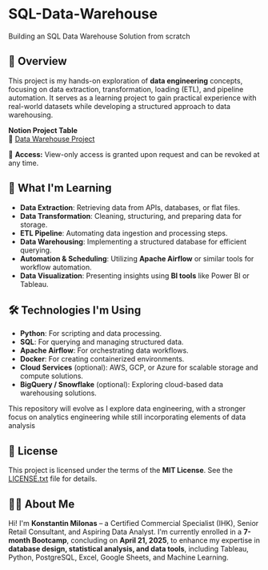 # SQL-Data-Warehouse
Building an SQL Data Warehouse Solution from scratch

## 📌 Overview

This project is my hands-on exploration of **data engineering** concepts, focusing on data extraction, transformation, loading (ETL), and pipeline automation. 
It serves as a learning project to gain practical experience with real-world datasets while developing a structured approach to data warehousing.


**Notion Project Table**  
🔗 [Data Warehouse Project](https://www.notion.so/Data-Warehouse-Project-19fe4332bcfa800c8e0ff85312887a48?pvs=4)  

📌 **Access:** View-only access is granted upon request and can be revoked at any time.


## 🎯 What I'm Learning

- **Data Extraction**: Retrieving data from APIs, databases, or flat files.
- **Data Transformation**: Cleaning, structuring, and preparing data for storage.
- **ETL Pipeline**: Automating data ingestion and processing steps.
- **Data Warehousing**: Implementing a structured database for efficient querying.
- **Automation & Scheduling**: Utilizing **Apache Airflow** or similar tools for workflow automation.
- **Data Visualization**: Presenting insights using **BI tools** like Power BI or Tableau.

## 🛠️ Technologies I'm Using

- **Python**: For scripting and data processing.
- **SQL**: For querying and managing structured data.
- **Apache Airflow**: For orchestrating data workflows.
- **Docker**: For creating containerized environments.
- **Cloud Services** (optional): AWS, GCP, or Azure for scalable storage and compute solutions.
- **BigQuery / Snowflake** (optional): Exploring cloud-based data warehousing solutions.

This repository will evolve as I explore data engineering, with a stronger focus on analytics engineering while 
still incorporating elements of data analysis

## 📜 License

This project is licensed under the terms of the **MIT License**. See the [LICENSE.txt](LICENSE.txt) file for details.

## 🧑‍💻 About Me  

Hi! I'm **Konstantin Milonas** – a Certified Commercial Specialist (IHK), Senior Retail Consultant, and Aspiring Data Analyst. I'm currently enrolled 
in a **7-month Bootcamp**, concluding on **April 21, 2025**, to enhance my expertise in **database design, statistical analysis, and data tools**, 
including Tableau, Python, PostgreSQL, Excel, Google Sheets, and Machine Learning.

